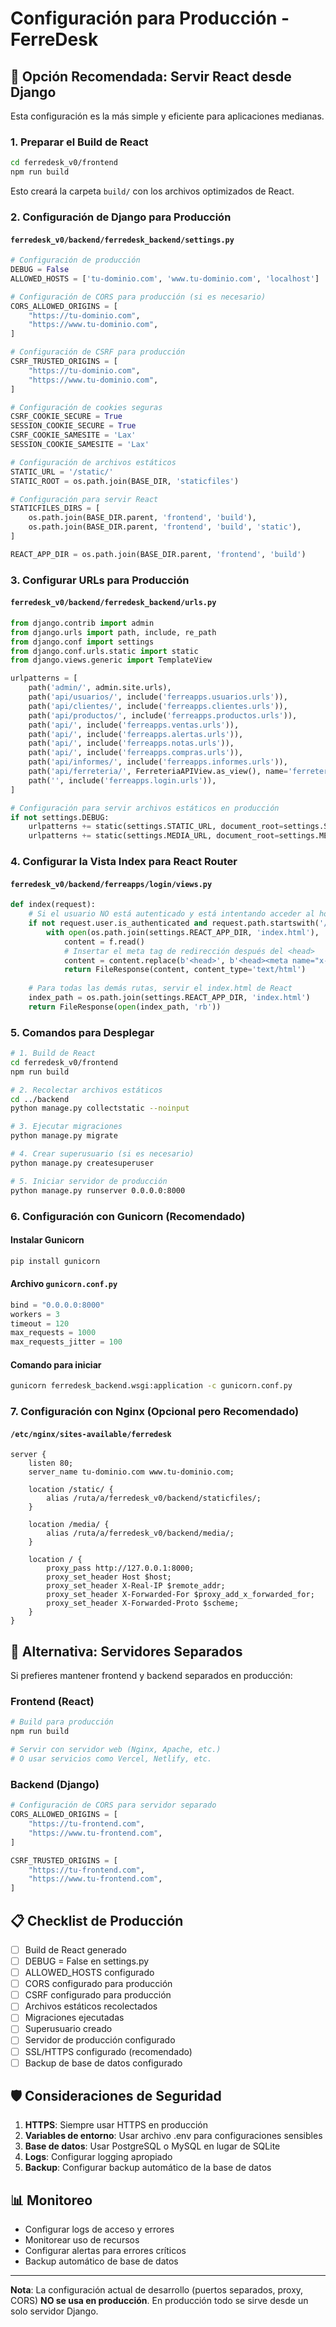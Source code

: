 # Configuración para Producción - FerreDesk

## 🚀 Opción Recomendada: Servir React desde Django

Esta configuración es la más simple y eficiente para aplicaciones medianas.

### 1. Preparar el Build de React

```bash
cd ferredesk_v0/frontend
npm run build
```

Esto creará la carpeta `build/` con los archivos optimizados de React.

### 2. Configuración de Django para Producción

#### `ferredesk_v0/backend/ferredesk_backend/settings.py`

```python
# Configuración de producción
DEBUG = False
ALLOWED_HOSTS = ['tu-dominio.com', 'www.tu-dominio.com', 'localhost']

# Configuración de CORS para producción (si es necesario)
CORS_ALLOWED_ORIGINS = [
    "https://tu-dominio.com",
    "https://www.tu-dominio.com",
]

# Configuración de CSRF para producción
CSRF_TRUSTED_ORIGINS = [
    "https://tu-dominio.com",
    "https://www.tu-dominio.com",
]

# Configuración de cookies seguras
CSRF_COOKIE_SECURE = True
SESSION_COOKIE_SECURE = True
CSRF_COOKIE_SAMESITE = 'Lax'
SESSION_COOKIE_SAMESITE = 'Lax'

# Configuración de archivos estáticos
STATIC_URL = '/static/'
STATIC_ROOT = os.path.join(BASE_DIR, 'staticfiles')

# Configuración para servir React
STATICFILES_DIRS = [
    os.path.join(BASE_DIR.parent, 'frontend', 'build'),
    os.path.join(BASE_DIR.parent, 'frontend', 'build', 'static'),
]

REACT_APP_DIR = os.path.join(BASE_DIR.parent, 'frontend', 'build')
```

### 3. Configurar URLs para Producción

#### `ferredesk_v0/backend/ferredesk_backend/urls.py`

```python
from django.contrib import admin
from django.urls import path, include, re_path
from django.conf import settings
from django.conf.urls.static import static
from django.views.generic import TemplateView

urlpatterns = [
    path('admin/', admin.site.urls),
    path('api/usuarios/', include('ferreapps.usuarios.urls')),
    path('api/clientes/', include('ferreapps.clientes.urls')),
    path('api/productos/', include('ferreapps.productos.urls')),
    path('api/', include('ferreapps.ventas.urls')),
    path('api/', include('ferreapps.alertas.urls')),
    path('api/', include('ferreapps.notas.urls')),
    path('api/', include('ferreapps.compras.urls')),
    path('api/informes/', include('ferreapps.informes.urls')),
    path('api/ferreteria/', FerreteriaAPIView.as_view(), name='ferreteria-api'),
    path('', include('ferreapps.login.urls')),
]

# Configuración para servir archivos estáticos en producción
if not settings.DEBUG:
    urlpatterns += static(settings.STATIC_URL, document_root=settings.STATIC_ROOT)
    urlpatterns += static(settings.MEDIA_URL, document_root=settings.MEDIA_ROOT)
```

### 4. Configurar la Vista Index para React Router

#### `ferredesk_v0/backend/ferreapps/login/views.py`

```python
def index(request):
    # Si el usuario NO está autenticado y está intentando acceder al home, redirigir a la landing
    if not request.user.is_authenticated and request.path.startswith('/home'):
        with open(os.path.join(settings.REACT_APP_DIR, 'index.html'), 'rb') as f:
            content = f.read()
            # Insertar el meta tag de redirección después del <head>
            content = content.replace(b'<head>', b'<head><meta name="x-redirect" content="/">')
            return FileResponse(content, content_type='text/html')
    
    # Para todas las demás rutas, servir el index.html de React
    index_path = os.path.join(settings.REACT_APP_DIR, 'index.html')
    return FileResponse(open(index_path, 'rb'))
```

### 5. Comandos para Desplegar

```bash
# 1. Build de React
cd ferredesk_v0/frontend
npm run build

# 2. Recolectar archivos estáticos
cd ../backend
python manage.py collectstatic --noinput

# 3. Ejecutar migraciones
python manage.py migrate

# 4. Crear superusuario (si es necesario)
python manage.py createsuperuser

# 5. Iniciar servidor de producción
python manage.py runserver 0.0.0.0:8000
```

### 6. Configuración con Gunicorn (Recomendado)

#### Instalar Gunicorn
```bash
pip install gunicorn
```

#### Archivo `gunicorn.conf.py`
```python
bind = "0.0.0.0:8000"
workers = 3
timeout = 120
max_requests = 1000
max_requests_jitter = 100
```

#### Comando para iniciar
```bash
gunicorn ferredesk_backend.wsgi:application -c gunicorn.conf.py
```

### 7. Configuración con Nginx (Opcional pero Recomendado)

#### `/etc/nginx/sites-available/ferredesk`
```nginx
server {
    listen 80;
    server_name tu-dominio.com www.tu-dominio.com;

    location /static/ {
        alias /ruta/a/ferredesk_v0/backend/staticfiles/;
    }

    location /media/ {
        alias /ruta/a/ferredesk_v0/backend/media/;
    }

    location / {
        proxy_pass http://127.0.0.1:8000;
        proxy_set_header Host $host;
        proxy_set_header X-Real-IP $remote_addr;
        proxy_set_header X-Forwarded-For $proxy_add_x_forwarded_for;
        proxy_set_header X-Forwarded-Proto $scheme;
    }
}
```

## 🔄 Alternativa: Servidores Separados

Si prefieres mantener frontend y backend separados en producción:

### Frontend (React)
```bash
# Build para producción
npm run build

# Servir con servidor web (Nginx, Apache, etc.)
# O usar servicios como Vercel, Netlify, etc.
```

### Backend (Django)
```python
# Configuración de CORS para servidor separado
CORS_ALLOWED_ORIGINS = [
    "https://tu-frontend.com",
    "https://www.tu-frontend.com",
]

CSRF_TRUSTED_ORIGINS = [
    "https://tu-frontend.com",
    "https://www.tu-frontend.com",
]
```

## 📋 Checklist de Producción

- [ ] Build de React generado
- [ ] DEBUG = False en settings.py
- [ ] ALLOWED_HOSTS configurado
- [ ] CORS configurado para producción
- [ ] CSRF configurado para producción
- [ ] Archivos estáticos recolectados
- [ ] Migraciones ejecutadas
- [ ] Superusuario creado
- [ ] Servidor de producción configurado
- [ ] SSL/HTTPS configurado (recomendado)
- [ ] Backup de base de datos configurado

## 🛡️ Consideraciones de Seguridad

1. **HTTPS**: Siempre usar HTTPS en producción
2. **Variables de entorno**: Usar archivo .env para configuraciones sensibles
3. **Base de datos**: Usar PostgreSQL o MySQL en lugar de SQLite
4. **Logs**: Configurar logging apropiado
5. **Backup**: Configurar backup automático de la base de datos

## 📊 Monitoreo

- Configurar logs de acceso y errores
- Monitorear uso de recursos
- Configurar alertas para errores críticos
- Backup automático de base de datos

---

**Nota**: La configuración actual de desarrollo (puertos separados, proxy, CORS) **NO se usa en producción**. En producción todo se sirve desde un solo servidor Django.
